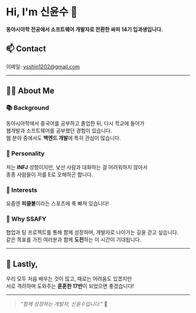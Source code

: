 # Hi, I'm 신윤수 👋

**동아시아학 전공에서 소프트웨어 개발자로 전환한 싸피 14기 입과생입니다.**

## 📫 Contact

이메일: [ysshin1202@gmail.com](mailto:ysshin1202@gmail.com)

---

## 🧑‍💻 About Me

### 📚 Background
동아시아학에서 중국어를 공부하고 졸업한 뒤, 다시 학교에 들어가  
웹개발과 소프트웨어를 공부했던 경험이 있습니다.  
웹 분야 중에서도 **백엔드 개발**에 특히 관심이 많습니다.

### 🧠 Personality
저는 **INFJ** 성향이지만, 낯선 사람과 대화하는 걸 어려워하지 않아서  
종종 사람들이 저를 E로 오해하곤 합니다.

### 🎾 Interests
요즘엔 **피클볼**이라는 스포츠에 푹 빠져 있습니다!

### 🚀 Why SSAFY
협업과 팀 프로젝트를 통해 함께 성장하며, 개발자로 나아가는 길을 걷고 싶습니다.  
같은 목표를 가진 여러분과 함께 **도전**하는 이 시간이 기대됩니다.

---

## 💬 Lastly,

우리 모두 처음 배우는 것이 많고, 때로는 어려움도 있겠지만  
서로 격려하며 도와주는 **훈훈한 17반**이 되었으면 좋겠습니다!

---

> _"함께 성장하는 개발자, 신윤수입니다."_ 🌱
